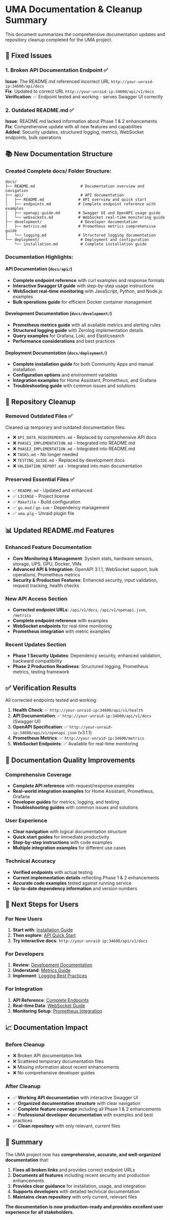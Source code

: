 # UMA Documentation & Cleanup Summary

This document summarizes the comprehensive documentation updates and repository cleanup completed for the UMA project.

## 🔧 Fixed Issues

### 1. Broken API Documentation Endpoint ✅
**Issue**: The README.md referenced incorrect URL `http://your-unraid-ip:34600/api/docs`  
**Fix**: Updated to correct URL `http://your-unraid-ip:34600/api/v1/docs`  
**Verification**: ✅ Endpoint tested and working - serves Swagger UI correctly

### 2. Outdated README.md ✅
**Issue**: README.md lacked information about Phase 1 & 2 enhancements  
**Fix**: Comprehensive update with all new features and capabilities  
**Added**: Security updates, structured logging, metrics, WebSocket endpoints, bulk operations

## 📚 New Documentation Structure

### Created Complete docs/ Folder Structure:

```
docs/
├── README.md                    # Documentation overview and navigation
├── api/                         # API documentation
│   ├── README.md               # API overview and quick start
│   ├── endpoints.md            # Complete endpoint reference with examples
│   ├── openapi-guide.md        # Swagger UI and OpenAPI usage guide
│   └── websockets.md           # WebSocket real-time monitoring guide
├── development/                 # Developer documentation
│   ├── metrics.md              # Prometheus metrics comprehensive guide
│   └── logging.md              # Structured logging documentation
└── deployment/                  # Deployment and configuration
    └── installation.md          # Complete installation guide
```

### Documentation Highlights:

#### API Documentation (`docs/api/`)
- **Complete endpoint reference** with curl examples and response formats
- **Interactive Swagger UI guide** with step-by-step usage instructions
- **WebSocket real-time monitoring** with JavaScript, Python, and Node.js examples
- **Bulk operations guide** for efficient Docker container management

#### Development Documentation (`docs/development/`)
- **Prometheus metrics guide** with all available metrics and alerting rules
- **Structured logging guide** with Zerolog implementation details
- **Query examples** for Grafana, Loki, and Elasticsearch
- **Performance considerations** and best practices

#### Deployment Documentation (`docs/deployment/`)
- **Complete installation guide** for both Community Apps and manual installation
- **Configuration options** and environment variables
- **Integration examples** for Home Assistant, Prometheus, and Grafana
- **Troubleshooting guide** with common issues and solutions

## 🧹 Repository Cleanup

### Removed Outdated Files ✅
Cleaned up temporary and outdated documentation files:
- ❌ `API_DATA_REQUIREMENTS.md` - Replaced by comprehensive API docs
- ❌ `PHASE1_IMPLEMENTATION.md` - Integrated into README.md
- ❌ `PHASE2_IMPLEMENTATION.md` - Integrated into README.md  
- ❌ `TASKS.md` - No longer needed
- ❌ `TESTING_GUIDE.md` - Replaced by development docs
- ❌ `VALIDATION_REPORT.md` - Integrated into main documentation

### Preserved Essential Files ✅
- ✅ `README.md` - Updated and enhanced
- ✅ `LICENSE` - Project license
- ✅ `Makefile` - Build configuration
- ✅ `go.mod` / `go.sum` - Dependency management
- ✅ `uma.plg` - Unraid plugin file

## 📊 Updated README.md Features

### Enhanced Feature Documentation
- **Core Monitoring & Management**: System stats, hardware sensors, storage, UPS, GPU, Docker, VMs
- **Advanced API & Integration**: OpenAPI 3.1.1, WebSocket support, bulk operations, Prometheus metrics
- **Security & Production Features**: Enhanced security, input validation, request tracking, health checks

### New API Access Section
- **Corrected endpoint URLs**: `/api/v1/docs`, `/api/v1/openapi.json`, `/metrics`
- **Complete endpoint reference** with examples
- **WebSocket endpoints** for real-time monitoring
- **Prometheus integration** with metric examples

### Recent Updates Section
- **Phase 1 Security Updates**: Dependency security, enhanced validation, backward compatibility
- **Phase 2 Production Readiness**: Structured logging, Prometheus metrics, testing framework

## ✅ Verification Results

All corrected endpoints tested and working:

1. **Health Check**: ✅ `http://your-unraid-ip:34600/api/v1/health`
2. **API Documentation**: ✅ `http://your-unraid-ip:34600/api/v1/docs` (Swagger UI)
3. **OpenAPI Specification**: ✅ `http://your-unraid-ip:34600/api/v1/openapi.json` (v3.1.1)
4. **Prometheus Metrics**: ✅ `http://your-unraid-ip:34600/metrics`
5. **WebSocket Endpoints**: ✅ Available for real-time monitoring

## 🎯 Documentation Quality Improvements

### Comprehensive Coverage
- **Complete API reference** with request/response examples
- **Real-world integration examples** for Home Assistant, Prometheus, Grafana
- **Developer guides** for metrics, logging, and testing
- **Troubleshooting guides** with common issues and solutions

### User Experience
- **Clear navigation** with logical documentation structure
- **Quick start guides** for immediate productivity
- **Step-by-step instructions** with code examples
- **Multiple integration examples** for different use cases

### Technical Accuracy
- **Verified endpoints** with actual testing
- **Current implementation details** reflecting Phase 1 & 2 enhancements
- **Accurate code examples** tested against running service
- **Up-to-date dependency information** and version numbers

## 🚀 Next Steps for Users

### For New Users
1. **Start with**: [Installation Guide](docs/deployment/installation.md)
2. **Then explore**: [API Quick Start](docs/api/README.md)
3. **Try interactive docs**: `http://your-unraid-ip:34600/api/v1/docs`

### For Developers
1. **Review**: [Development Documentation](docs/development/)
2. **Understand**: [Metrics Guide](docs/development/metrics.md)
3. **Implement**: [Logging Best Practices](docs/development/logging.md)

### For Integration
1. **API Reference**: [Complete Endpoints](docs/api/endpoints.md)
2. **Real-time Data**: [WebSocket Guide](docs/api/websockets.md)
3. **Monitoring Setup**: [Prometheus Integration](docs/development/metrics.md)

## 📈 Documentation Impact

### Before Cleanup
- ❌ Broken API documentation link
- ❌ Scattered temporary documentation files
- ❌ Missing information about recent enhancements
- ❌ No comprehensive developer guides

### After Cleanup
- ✅ **Working API documentation** with interactive Swagger UI
- ✅ **Organized documentation structure** with clear navigation
- ✅ **Complete feature coverage** including all Phase 1 & 2 enhancements
- ✅ **Professional developer documentation** with examples and best practices
- ✅ **Clean repository** with only relevant, current files

## 🌟 Summary

The UMA project now has **comprehensive, accurate, and well-organized documentation** that:

1. **Fixes all broken links** and provides correct endpoint URLs
2. **Documents all features** including recent security and production enhancements
3. **Provides clear guidance** for installation, usage, and integration
4. **Supports developers** with detailed technical documentation
5. **Maintains clean repository** with only current, relevant files

**The documentation is now production-ready and provides excellent user experience for all stakeholders.**
